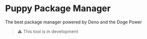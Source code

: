 # Puppy Package Manager

The best package manager powered by Deno and the Doge Power

> ⚠️ This tool is in development
